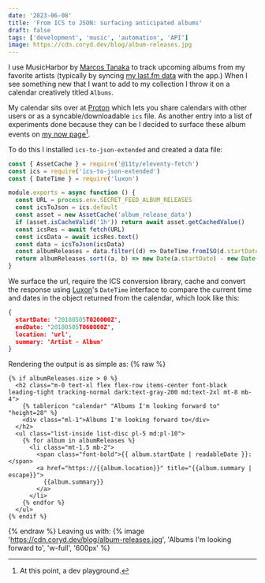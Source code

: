 ```yaml
---
date: '2023-06-08'
title: 'From ICS to JSON: surfacing anticipated albums'
draft: false
tags: ['development', 'music', 'automation', 'API']
image: https://cdn.coryd.dev/blog/album-releases.jpg
---
```


I use MusicHarbor by [Marcos Tanaka](https://marcosatanaka.com) to track upcoming albums from my favorite artists (typically by syncing [my last.fm data](https://www.last.fm/user/cdme_) with the app.) When I see something new that I want to add to my collection I throw it on a calendar creatively titled `Albums`.<!-- excerpt -->

My calendar sits over at <a href="https://pr.tn/ref/X775YX40Z50G" onclick="va('event',{name:'Proton referral',data:{location:'Referrals'}})">Proton</a> which lets you share calendars with other users or as a syncable/downloadable `ics` file. As another entry into a list of experiments done because they can be I decided to surface these album events on [my now page](https://coryd.dev/now)[^1].

To do this I installed `ics-to-json-extended` and created a data file:

```javascript
const { AssetCache } = require('@11ty/eleventy-fetch')
const ics = require('ics-to-json-extended')
const { DateTime } = require('luxon')

module.exports = async function () {
  const URL = process.env.SECRET_FEED_ALBUM_RELEASES
  const icsToJson = ics.default
  const asset = new AssetCache('album_release_data')
  if (asset.isCacheValid('1h')) return await asset.getCachedValue()
  const icsRes = await fetch(URL)
  const icsData = await icsRes.text()
  const data = icsToJson(icsData)
  const albumReleases = data.filter((d) => DateTime.fromISO(d.startDate) > DateTime.now())
  return albumReleases.sort((a, b) => new Date(a.startDate) - new Date(b.startDate))
}
```

We surface the url, require the ICS conversion library, cache and convert the response using [Luxon](https://www.npmjs.com/package/luxon)'s `DateTime` interface to compare the current time and dates in the object returned from the calendar, which look like this:

```json
{
  startDate: '20180505T020000Z',
  endDate: '20180505T060000Z',
  location: 'url',
  summary: 'Artist - Album'
}
```

Rendering the output is as simple as:
{% raw %}

```liquid
{% if albumReleases.size > 0 %}
  <h2 class="m-0 text-xl flex flex-row items-center font-black leading-tight tracking-normal dark:text-gray-200 md:text-2xl mt-8 mb-4">
    {% tablericon "calendar" "Albums I'm looking forward to" "height=28" %}
    <div class="ml-1">Albums I'm looking forward to</div>
  </h2>
  <ul class="list-inside list-disc pl-5 md:pl-10">
    {% for album in albumReleases %}
      <li class="mt-1.5 mb-2">
        <span class="font-bold">{{ album.startDate | readableDate }}: </span>
        <a href="https://{{album.location}}" title="{{album.summary | escape}}">
          {{album.summary}}
        </a>
      </li>
    {% endfor %}
  </ul>
{% endif %}
```

{% endraw %}
Leaving us with:
{% image '<https://cdn.coryd.dev/blog/album-releases.jpg>', 'Albums I\'m looking forward to', 'w-full', '600px' %}

[^1]: At this point, a dev playground.
